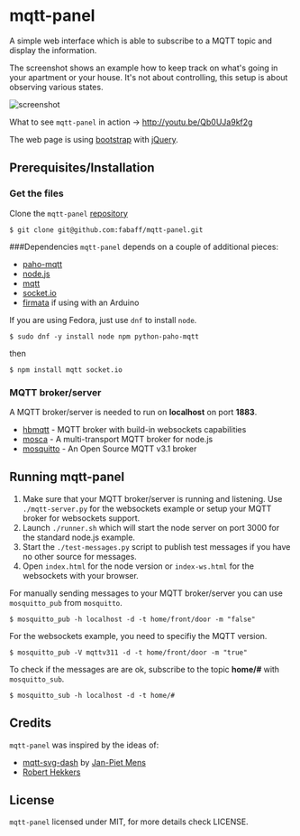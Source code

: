# mqtt-panel

A simple web interface which is able to subscribe to a MQTT topic and display
the information. 

The screenshot shows an example how to keep track on what's going in your
apartment or your house. It's not about controlling, this setup is about 
observing various states.

![screenshot](https://raw.github.com/fabaff/mqtt-panel/master/screenshot.png)

What to see `mqtt-panel` in action -> http://youtu.be/Qb0UJa9kf2g

The web page is using [bootstrap](http://getbootstrap.com/) with 
[jQuery](http://jquery.com/).

## Prerequisites/Installation

### Get the files
Clone the `mqtt-panel` [repository](https://github.com/fabaff/mqtt-panel)

```
$ git clone git@github.com:fabaff/mqtt-panel.git
```

###Dependencies
`mqtt-panel` depends on a couple of additional pieces: 

- [paho-mqtt](https://www.eclipse.org/paho/clients/python/)
- [node.js](http://www.nodejs.org/)
- [mqtt](https://github.com/adamvr/MQTT.js/)
- [socket.io](http://socket.io/)
- [firmata](https://github.com/jgautier/firmata) if using with an Arduino

If you are using Fedora, just use `dnf` to install `node`.

```
$ sudo dnf -y install node npm python-paho-mqtt
``` 

then

```
$ npm install mqtt socket.io
```

### MQTT broker/server
A MQTT broker/server is needed to run on **localhost** on port **1883**. 

- [hbmqtt](https://github.com/beerfactory/hbmqtt) - MQTT broker with build-in
  websockets capabilities
- [mosca](http://mcollina.github.io/mosca/) - A multi-transport MQTT broker
  for node.js
- [mosquitto](http://mosquitto.org/) - An Open Source MQTT v3.1 broker

## Running mqtt-panel

1. Make sure that your MQTT broker/server is running and listening. Use
   `./mqtt-server.py` for the websockets example or setup your MQTT broker
   for websockets support.
2. Launch `./runner.sh` which will start the node server on port 3000 for the
   standard node.js example.
3. Start the `./test-messages.py` script to publish test messages if you have
   no other source for messages.
4. Open `index.html` for the node version or `index-ws.html` for the websockets 
   with your browser.

For manually sending messages to your MQTT broker/server you can use 
`mosquitto_pub` from `mosquitto`.

```
$ mosquitto_pub -h localhost -d -t home/front/door -m "false"
```
For the websockets example, you need to specifiy the MQTT version.

```
$ mosquitto_pub -V mqttv311 -d -t home/front/door -m "true"
```


To check if the messages are are ok, subscribe to the topic **home/#** with 
`mosquitto_sub`.

```
$ mosquitto_sub -h localhost -d -t home/#
```

## Credits

`mqtt-panel` was inspired by the ideas of:

* [mqtt-svg-dash](https://github.com/jpmens/mqtt-svg-dash) by [Jan-Piet Mens](http://jpmens.net/)
* [Robert Hekkers](http://blog.hekkers.net/2012/10/13/realtime-data-with-mqtt-node-js-mqtt-js-and-socket-io/)

## License
`mqtt-panel` licensed under MIT, for more details check LICENSE.
